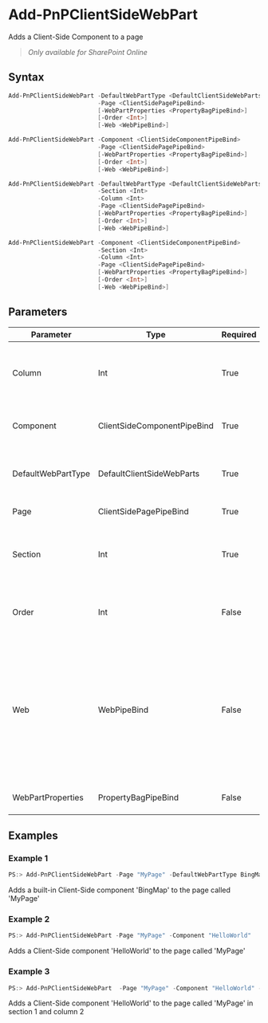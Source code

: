 # Add-PnPClientSideWebPart
Adds a Client-Side Component to a page
>*Only available for SharePoint Online*
## Syntax
```powershell
Add-PnPClientSideWebPart -DefaultWebPartType <DefaultClientSideWebParts>
                         -Page <ClientSidePagePipeBind>
                         [-WebPartProperties <PropertyBagPipeBind>]
                         [-Order <Int>]
                         [-Web <WebPipeBind>]
```


```powershell
Add-PnPClientSideWebPart -Component <ClientSideComponentPipeBind>
                         -Page <ClientSidePagePipeBind>
                         [-WebPartProperties <PropertyBagPipeBind>]
                         [-Order <Int>]
                         [-Web <WebPipeBind>]
```


```powershell
Add-PnPClientSideWebPart -DefaultWebPartType <DefaultClientSideWebParts>
                         -Section <Int>
                         -Column <Int>
                         -Page <ClientSidePagePipeBind>
                         [-WebPartProperties <PropertyBagPipeBind>]
                         [-Order <Int>]
                         [-Web <WebPipeBind>]
```


```powershell
Add-PnPClientSideWebPart -Component <ClientSideComponentPipeBind>
                         -Section <Int>
                         -Column <Int>
                         -Page <ClientSidePagePipeBind>
                         [-WebPartProperties <PropertyBagPipeBind>]
                         [-Order <Int>]
                         [-Web <WebPipeBind>]
```


## Parameters
Parameter|Type|Required|Description
---------|----|--------|-----------
|Column|Int|True|Sets the column where to insert the WebPart control.|
|Component|ClientSideComponentPipeBind|True|Specifies the component instance or Id to add.|
|DefaultWebPartType|DefaultClientSideWebParts|True|Defines a default WebPart type to insert.|
|Page|ClientSidePagePipeBind|True|The name of the page.|
|Section|Int|True|Sets the section where to insert the WebPart control.|
|Order|Int|False|Sets the order of the WebPart control. (Default = 1)|
|Web|WebPipeBind|False|The GUID, server relative url (i.e. /sites/team1) or web instance of the web to apply the command to. Omit this parameter to use the current web.|
|WebPartProperties|PropertyBagPipeBind|False|The properties of the WebPart|
## Examples

### Example 1
```powershell
PS:> Add-PnPClientSideWebPart -Page "MyPage" -DefaultWebPartType BingMap
```
Adds a built-in Client-Side component 'BingMap' to the page called 'MyPage'

### Example 2
```powershell
PS:> Add-PnPClientSideWebPart -Page "MyPage" -Component "HelloWorld"
```
Adds a Client-Side component 'HelloWorld' to the page called 'MyPage'

### Example 3
```powershell
PS:> Add-PnPClientSideWebPart  -Page "MyPage" -Component "HelloWorld" -Section 1 -Column 2
```
Adds a Client-Side component 'HelloWorld' to the page called 'MyPage' in section 1 and column 2
